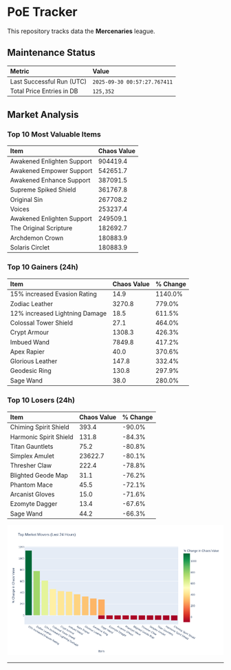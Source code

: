# PoE Tracker

This repository tracks data the **Mercenaries** league.

## Maintenance Status

<!-- START_MAINTENANCE -->
| Metric | Value |
|:---|:---|
| Last Successful Run (UTC) | `2025-09-30 00:57:27.767411` |
| Total Price Entries in DB | `125,352` |

<!-- END_MAINTENANCE -->

## Market Analysis

<!-- START_ANALYSIS -->
### Top 10 Most Valuable Items
| Item | Chaos Value |
| :--- | :--- |
| Awakened Enlighten Support | 904419.4 |
| Awakened Empower Support | 542651.7 |
| Awakened Enhance Support | 387091.5 |
| Supreme Spiked Shield | 361767.8 |
| Original Sin | 267708.2 |
| Voices | 253237.4 |
| Awakened Enlighten Support | 249509.1 |
| The Original Scripture | 182692.7 |
| Archdemon Crown | 180883.9 |
| Solaris Circlet | 180883.9 |

### Top 10 Gainers (24h)
| Item | Chaos Value | % Change |
| :--- | :--- | :--- |
| 15% increased Evasion Rating | 14.9 | 1140.0% |
| Zodiac Leather | 3270.8 | 779.0% |
| 12% increased Lightning Damage | 18.5 | 611.5% |
| Colossal Tower Shield | 27.1 | 464.0% |
| Crypt Armour | 1308.3 | 426.3% |
| Imbued Wand | 7849.8 | 417.2% |
| Apex Rapier | 40.0 | 370.6% |
| Glorious Leather | 147.8 | 332.4% |
| Geodesic Ring | 130.8 | 297.9% |
| Sage Wand | 38.0 | 280.0% |

### Top 10 Losers (24h)
| Item | Chaos Value | % Change |
| :--- | :--- | :--- |
| Chiming Spirit Shield | 393.4 | -90.0% |
| Harmonic Spirit Shield | 131.8 | -84.3% |
| Titan Gauntlets | 75.2 | -80.8% |
| Simplex Amulet | 23622.7 | -80.1% |
| Thresher Claw | 222.4 | -78.8% |
| Blighted Geode Map | 31.1 | -76.2% |
| Phantom Mace | 45.5 | -72.1% |
| Arcanist Gloves | 15.0 | -71.6% |
| Ezomyte Dagger | 13.4 | -67.6% |
| Sage Wand | 44.2 | -66.3% |


![Market Movers Chart](charts/market_movers.png)
<!-- END_ANALYSIS -->

---
